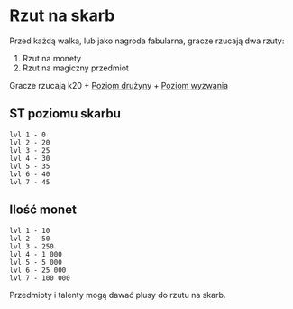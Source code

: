 # Rzut na skarb

Przed każdą walką, lub jako nagroda fabularna, gracze rzucają dwa rzuty:

1. Rzut na monety
2. Rzut na magiczny przedmiot

Gracze rzucają k20 + [Poziom drużyny](#file-poziom-druzyny-md) + [Poziom wyzwania](#file-poziom-wyzwania-md)

## ST poziomu skarbu
```
lvl 1 - 0
lvl 2 - 20
lvl 3 - 25
lvl 4 - 30
lvl 5 - 35
lvl 6 - 40
lvl 7 - 45
```

## Ilość monet
```
lvl 1 - 10
lvl 2 - 50
lvl 3 - 250
lvl 4 - 1 000
lvl 5 - 5 000
lvl 6 - 25 000
lvl 7 - 100 000
```

Przedmioty i talenty mogą dawać plusy do rzutu na skarb.
